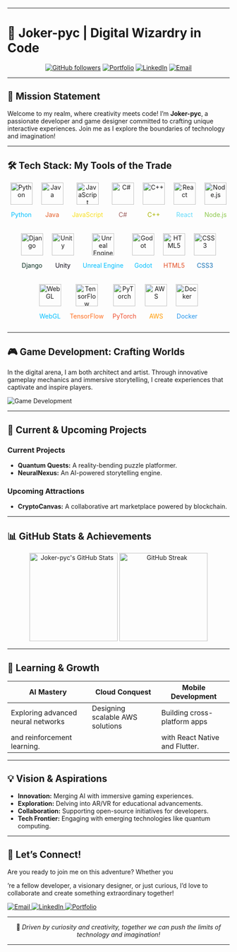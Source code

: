 
---

# 🌌 **Joker-pyc | Digital Wizardry in Code**

<div align="center">

[![GitHub followers](https://img.shields.io/github/followers/Joker-pyc?style=for-the-badge&color=00FFFF&logo=github&logoColor=white)](https://github.com/Joker-pyc)
[![Portfolio](https://img.shields.io/badge/Portfolio-Explore%20My%20Digital%20Realm-00FFFF?style=for-the-badge&logo=firefox&logoColor=white)](https://joker-pyc.github.io/Portfolio/)
[![LinkedIn](https://img.shields.io/badge/LinkedIn-Connect%20&%20Collaborate-00FFFF?style=for-the-badge&logo=linkedin&logoColor=white)](https://www.linkedin.com/in/santosh-maurya-700630215/)
[![Email](https://img.shields.io/badge/Email-Summon%20Me-00FFFF?style=for-the-badge&logo=gmail&logoColor=white)](mailto:santoshmouriya1234567890@gmail.com)

</div>

---

## 🚀 **Mission Statement**

Welcome to my realm, where creativity meets code! I’m **Joker-pyc**, a passionate developer and game designer committed to crafting unique interactive experiences. Join me as I explore the boundaries of technology and imagination!

---

## 🛠️ **Tech Stack: My Tools of the Trade**

<div align="center" style="display: flex; flex-wrap: wrap; justify-content: center; gap: 20px;">
  
  <div style="text-align: center;">
    <img src="https://upload.wikimedia.org/wikipedia/commons/0/0c/Python_logo_and_wordmark.svg" alt="Python" width="50">
    <p style="color: #00BFFF;">Python</p>
  </div>

  <div style="text-align: center;">
    <img src="https://upload.wikimedia.org/wikipedia/commons/6/6a/Java_logo_and_wordmark.svg" alt="Java" width="50">
    <p style="color: #E45D27;">Java</p>
  </div>

  <div style="text-align: center;">
    <img src="https://upload.wikimedia.org/wikipedia/commons/4/47/JavaScript-logo.svg" alt="JavaScript" width="50">
    <p style="color: #F7DF1E;">JavaScript</p>
  </div>

  <div style="text-align: center;">
    <img src="https://upload.wikimedia.org/wikipedia/commons/8/88/C_Sharp_logo.svg" alt="C#" width="50">
    <p style="color: #9B5C5C;">C#</p>
  </div>

  <div style="text-align: center;">
    <img src="https://upload.wikimedia.org/wikipedia/commons/1/19/C++_Logo.svg" alt="C++" width="50">
    <p style="color: #A8B400;">C++</p>
  </div>

  <div style="text-align: center;">
    <img src="https://upload.wikimedia.org/wikipedia/commons/a/a7/React-icon.svg" alt="React" width="50">
    <p style="color: #61DAFB;">React</p>
  </div>

  <div style="text-align: center;">
    <img src="https://upload.wikimedia.org/wikipedia/commons/d/d9/Node.js_logo.svg" alt="Node.js" width="50">
    <p style="color: #8CC84B;">Node.js</p>
  </div>

  <div style="text-align: center;">
    <img src="https://upload.wikimedia.org/wikipedia/commons/3/3e/Django_logo.svg" alt="Django" width="50">
    <p style="color: #092E20;">Django</p>
  </div>

  <div style="text-align: center;">
    <img src="https://upload.wikimedia.org/wikipedia/commons/b/b9/Unity_Logo.svg" alt="Unity" width="50">
    <p style="color: #100B1B;">Unity</p>
  </div>

  <div style="text-align: center;">
    <img src="https://upload.wikimedia.org/wikipedia/commons/4/44/Unreal_Engine_logo_and_wordmark.svg" alt="Unreal Engine" width="50">
    <p style="color: #00BFFF;">Unreal Engine</p>
  </div>

  <div style="text-align: center;">
    <img src="https://upload.wikimedia.org/wikipedia/commons/0/06/Godot_icon.svg" alt="Godot" width="50">
    <p style="color: #00BFFF;">Godot</p>
  </div>

  <div style="text-align: center;">
    <img src="https://upload.wikimedia.org/wikipedia/commons/9/99/HTML5_logo_and_wordmark.svg" alt="HTML5" width="50">
    <p style="color: #E34F26;">HTML5</p>
  </div>

  <div style="text-align: center;">
    <img src="https://upload.wikimedia.org/wikipedia/commons/d/d5/CSS3_logo_and_wordmark.svg" alt="CSS3" width="50">
    <p style="color: #1572B6;">CSS3</p>
  </div>

  <div style="text-align: center;">
    <img src="https://upload.wikimedia.org/wikipedia/commons/0/0f/WebGL_logo.svg" alt="WebGL" width="50">
    <p style="color: #00BFFF;">WebGL</p>
  </div>

  <div style="text-align: center;">
    <img src="https://upload.wikimedia.org/wikipedia/commons/b/b5/TensorFlow_logo.svg" alt="TensorFlow" width="50">
    <p style="color: #FF6F20;">TensorFlow</p>
  </div>

  <div style="text-align: center;">
    <img src="https://upload.wikimedia.org/wikipedia/commons/1/1e/PyTorch_logo_and_wordmark.svg" alt="PyTorch" width="50">
    <p style="color: #EE4C2C;">PyTorch</p>
  </div>

  <div style="text-align: center;">
    <img src="https://upload.wikimedia.org/wikipedia/commons/e/eb/AWS_Logo.svg" alt="AWS" width="50">
    <p style="color: #FF9900;">AWS</p>
  </div>

  <div style="text-align: center;">
    <img src="https://upload.wikimedia.org/wikipedia/commons/a/a3/Docker_logo.svg" alt="Docker" width="50">
    <p style="color: #2496ED;">Docker</p>
  </div>

</div>

---

## 🎮 **Game Development: Crafting Worlds**

In the digital arena, I am both architect and artist. Through innovative gameplay mechanics and immersive storytelling, I create experiences that captivate and inspire players. 

![Game Development](https://media.giphy.com/media/3oKIPtRIfF5el1F5Le/giphy.gif)

---

## 🌟 **Current & Upcoming Projects**

### Current Projects
- **Quantum Quests:** A reality-bending puzzle platformer.
- **NeuralNexus:** An AI-powered storytelling engine.

### Upcoming Attractions
- **CryptoCanvas:** A collaborative art marketplace powered by blockchain.

---

## 📊 **GitHub Stats & Achievements**

<div align="center">

<img src="https://github-readme-stats.vercel.app/api?username=Joker-pyc&show_icons=true&theme=radical&bg_color=0D1117&title_color=00FFFF&text_color=FFFFFF&icon_color=00FFFF&border_color=00FFFF" alt="Joker-pyc's GitHub Stats" height="200">

<img src="https://github-readme-streak-stats.herokuapp.com/?user=Joker-pyc&theme=radical&background=0D1117&ring=00FFFF&fire=FF6347&currStreakNum=FFFFFF&sideNums=00FFFF&currStreakLabel=00FFFF&sideLabels=FFFFFF&dates=00FFFF" alt="GitHub Streak" height="200">

</div>

---

## 🌱 **Learning & Growth**

| **AI Mastery**                   | **Cloud Conquest**               | **Mobile Development**          |
|-----------------------------------|----------------------------------|---------------------------------|
| Exploring advanced neural networks | Designing scalable AWS solutions | Building cross-platform apps     |
| and reinforcement learning.       |                                  | with React Native and Flutter.  |

---

## 💡 **Vision & Aspirations**

- **Innovation:** Merging AI with immersive gaming experiences.
- **Exploration:** Delving into AR/VR for educational advancements.
- **Collaboration:** Supporting open-source initiatives for developers.
- **Tech Frontier:** Engaging with emerging technologies like quantum computing.

---

## 🤝 **Let’s Connect!**

Are you ready to join me on this adventure? Whether you

’re a fellow developer, a visionary designer, or just curious, I’d love to collaborate and create something extraordinary together!

<a href="mailto:santoshmouriya1234567890@gmail.com">
  <img src="https://img.shields.io/badge/-Email-D14836?style=for-the-badge&logo=gmail&logoColor=white" alt="Email">
</a>
<a href="https://www.linkedin.com/in/santosh-maurya-700630215/">
  <img src="https://img.shields.io/badge/-LinkedIn-0077B5?style=for-the-badge&logo=linkedin&logoColor=white" alt="LinkedIn">
</a>
<a href="https://joker-pyc.github.io/Portfolio/">
  <img src="https://img.shields.io/badge/-Portfolio-000000?style=for-the-badge&logo=firefox&logoColor=white" alt="Portfolio">
</a>

---

<div align="center">

💞 *Driven by curiosity and creativity, together we can push the limits of technology and imagination!*

</div>

---
